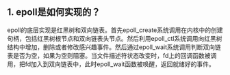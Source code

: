 ## 1. epoll是如何实现的？

epoll的底层实现是红黑树和双向链表。首先epoll_create系统调用在内核中的创建句柄，包括红黑树根节点和双向链表头节点。然后利用epoll_ctl系统调用向红黑树结构中增加，删除或者修改感兴趣事件。然后通过epoll_wait系统调用判断双向链表是否为空，如果为空则阻塞。当文件描述符状态改变时，fd上的回调函数被调用，把fd加入到双向链表中，此时epoll_wait函数被唤醒，返回就绪好的事件。

